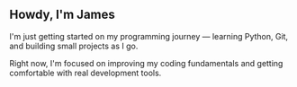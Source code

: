 ## Howdy, I'm James

I'm just getting started on my programming journey — learning Python, Git, and building small projects as I go.

Right now, I'm focused on improving my coding fundamentals and getting comfortable with real development tools.
